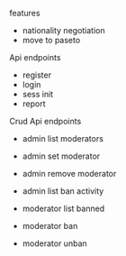 
features

- nationality negotiation
- move to paseto

Api endpoints

- register
- login
- sess init
- report

Crud Api endpoints

- admin list moderators
- admin set moderator
- admin remove moderator
- admin list ban activity

- moderator list banned
- moderator ban
- moderator unban


